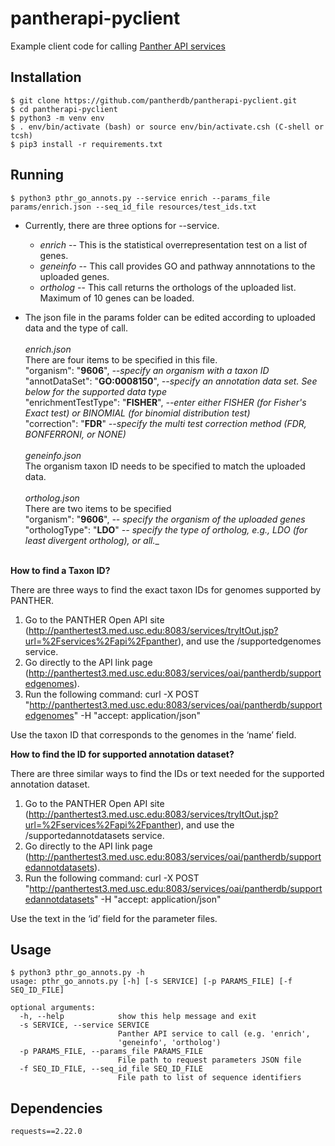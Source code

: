 # pantherapi-pyclient
Example client code for calling [Panther API services](http://panthertest3.med.usc.edu:8083/services/tryItOut.jsp?url=%2Fservices%2Fapi%2Fpanther)

## Installation
```
$ git clone https://github.com/pantherdb/pantherapi-pyclient.git
$ cd pantherapi-pyclient
$ python3 -m venv env
$ . env/bin/activate (bash) or source env/bin/activate.csh (C-shell or tcsh)
$ pip3 install -r requirements.txt
```

## Running
```
$ python3 pthr_go_annots.py --service enrich --params_file params/enrich.json --seq_id_file resources/test_ids.txt
```
- Currently, there are three options for --service.
  - _enrich_ -- This is the statistical overrepresentation test on a list of genes.
  - _geneinfo_ -- This call provides GO and pathway annnotations to the uploaded genes.
  - _ortholog_ -- This call returns the orthologs of the uploaded list. Maximum of 10 genes can be loaded.

- The json file in the params folder can be edited according to uploaded data and the type of call.<br><br>
_enrich.json_  <br>
There are four items to be specified in this file.<br>
"organism": "**9606**",    _--specify an organism with a taxon ID_ <br>
"annotDataSet": "**GO:0008150**", _--specify an annotation data set. See below for the supported data type_ <br>
"enrichmentTestType": "**FISHER**", _--enter either FISHER (for Fisher's Exact test) or BINOMIAL (for binomial distribution test)_ <br>
"correction": "**FDR**" _--specify the multi test correction method (FDR, BONFERRONI, or NONE)_ <br><br>
_geneinfo.json_<br>
The organism taxon ID needs to be specified to match the uploaded data.<br><br>
_ortholog.json_<br>
There are two items to be specified <br>
"organism": "**9606**", _-- specify the organism of the uploaded genes_ <br>
"orthologType": "**LDO**" _-- specify the type of ortholog, e.g., LDO (for least divergent ortholog), or all.__ <br><br>

**How to find a Taxon ID?**

There are three ways to find the exact taxon IDs for genomes supported by PANTHER. 

1. Go to the PANTHER Open API site (http://panthertest3.med.usc.edu:8083/services/tryItOut.jsp?url=%2Fservices%2Fapi%2Fpanther), and use the /supportedgenomes service.
2. Go directly to the API link page (http://panthertest3.med.usc.edu:8083/services/oai/pantherdb/supportedgenomes). 
3. Run the following command: curl -X POST "http://panthertest3.med.usc.edu:8083/services/oai/pantherdb/supportedgenomes" -H  "accept: application/json"

Use the taxon ID that corresponds to the genomes in the ‘name’ field.

**How to find the ID for supported annotation dataset?**

There are three similar ways to find the IDs or text needed for the supported annotation dataset.
1. Go to the PANTHER Open API site (http://panthertest3.med.usc.edu:8083/services/tryItOut.jsp?url=%2Fservices%2Fapi%2Fpanther), and use the /supportedannotdatasets service.
2. Go directly to the API link page (http://panthertest3.med.usc.edu:8083/services/oai/pantherdb/supportedannotdatasets). 
3. Run the following command: curl -X POST "http://panthertest3.med.usc.edu:8083/services/oai/pantherdb/supportedannotdatasets" -H  "accept: application/json"


Use the text in the ‘id’ field for the parameter files.


## Usage
```
$ python3 pthr_go_annots.py -h
usage: pthr_go_annots.py [-h] [-s SERVICE] [-p PARAMS_FILE] [-f SEQ_ID_FILE]

optional arguments:
  -h, --help            show this help message and exit
  -s SERVICE, --service SERVICE
                        Panther API service to call (e.g. 'enrich',
                        'geneinfo', 'ortholog')
  -p PARAMS_FILE, --params_file PARAMS_FILE
                        File path to request parameters JSON file
  -f SEQ_ID_FILE, --seq_id_file SEQ_ID_FILE
                        File path to list of sequence identifiers
```

## Dependencies
```
requests==2.22.0
```
